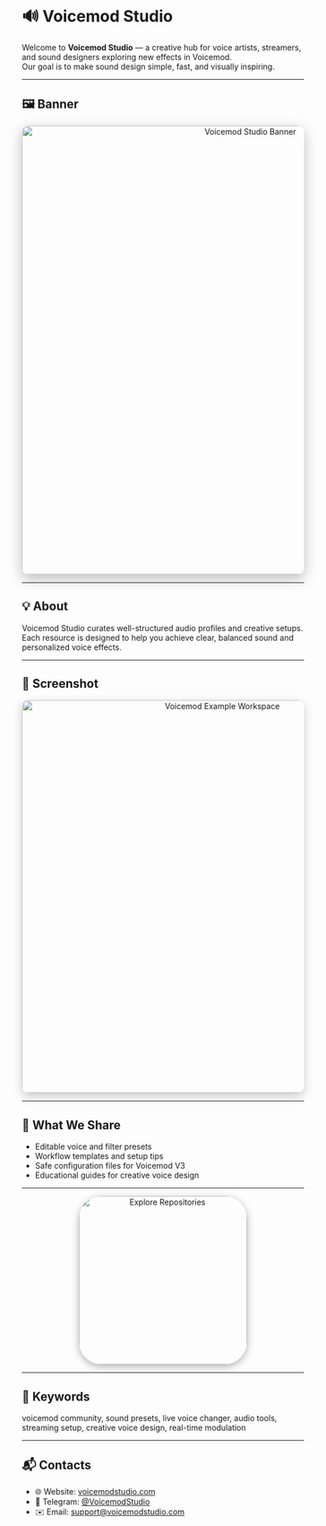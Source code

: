 # 🔊 Voicemod Studio

Welcome to **Voicemod Studio** — a creative hub for voice artists, streamers, and sound designers exploring new effects in Voicemod.  
Our goal is to make sound design simple, fast, and visually inspiring.

---

## 🖼️ Banner
<div align="center">
  <img src="https://i.ytimg.com/vi/7fA9tu05UUo/maxresdefault.jpg"
       alt="Voicemod Studio Banner"
       width="800"
       style="border-radius:12px; box-shadow:0 8px 24px rgba(0,0,0,0.25);" />
</div>

---

## 💡 About
Voicemod Studio curates well-structured audio profiles and creative setups.  
Each resource is designed to help you achieve clear, balanced sound and personalized voice effects.

---

## 🧩 Screenshot
<div align="center">
  <img src="https://ci4.googleusercontent.com/proxy/MEiFXqSKFipMm-FeTXiB_zjwTICT-qwaunaQ4hAsy--ny6WZRV8tcIUGK8u91brmdu5nIpZDbhHoI6OJzaKaqBGYHd4GP6ipBn9zHQns9C4i6cibKHlLarDiXR52RCDOz3JmlYRlPtnYUkqxsZDkF-WlnFAxeA=s0-d-e1-ft"
       alt="Voicemod Example Workspace"
       width="700"
       style="border-radius:12px; box-shadow:0 6px 18px rgba(0,0,0,0.2);" />
</div>

---

## 🎯 What We Share
- Editable voice and filter presets  
- Workflow templates and setup tips  
- Safe configuration files for Voicemod V3  
- Educational guides for creative voice design

---

<div align="center">
  <a href="https://github.com/Voicemod-Studio/Voicemod-Studio-Pack" target="_blank">
    <img src="https://img.shields.io/badge/Explore%20Repositories-5865F2?style=for-the-badge&logo=voicemod&logoColor=white&labelColor=2B2B2B"
         width="300" alt="Explore Repositories"
         style="border-radius:40px; box-shadow:0 4px 14px rgba(0,0,0,0.3);" />
  </a>
</div>

---

## 📑 Keywords
voicemod community, sound presets, live voice changer, audio tools, streaming setup, creative voice design, real-time modulation

---

## 📬 Contacts
- 🌐 Website: [voicemodstudio.com](https://voicemodstudio.com)  
- 💬 Telegram: [@VoicemodStudio](https://t.me/VoicemodStudio)  
- ✉️ Email: [support@voicemodstudio.com](mailto:support@voicemodstudio.com)
